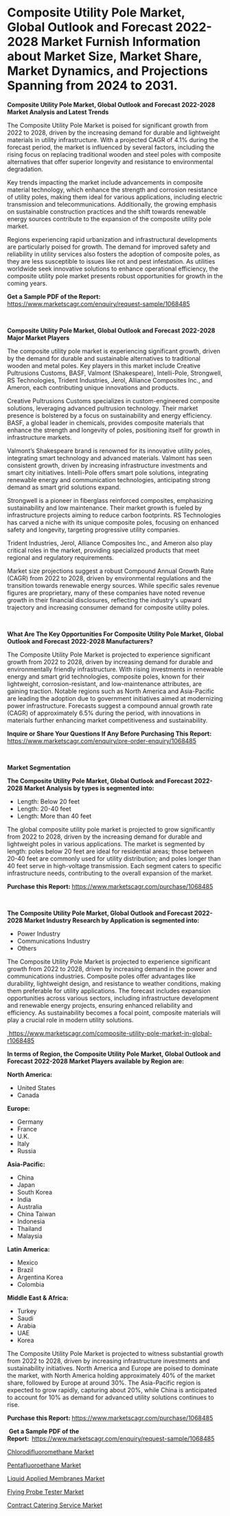 <p><h1>Composite Utility Pole Market, Global Outlook and Forecast 2022-2028 Market Furnish Information about Market Size, Market Share, Market Dynamics, and Projections Spanning from 2024 to 2031.</h1></p><p><strong>Composite Utility Pole Market, Global Outlook and Forecast 2022-2028 Market Analysis and Latest Trends</strong></p>
<p><p>The Composite Utility Pole Market is poised for significant growth from 2022 to 2028, driven by the increasing demand for durable and lightweight materials in utility infrastructure. With a projected CAGR of 4.1% during the forecast period, the market is influenced by several factors, including the rising focus on replacing traditional wooden and steel poles with composite alternatives that offer superior longevity and resistance to environmental degradation.</p><p>Key trends impacting the market include advancements in composite material technology, which enhance the strength and corrosion resistance of utility poles, making them ideal for various applications, including electric transmission and telecommunications. Additionally, the growing emphasis on sustainable construction practices and the shift towards renewable energy sources contribute to the expansion of the composite utility pole market. </p><p>Regions experiencing rapid urbanization and infrastructural developments are particularly poised for growth. The demand for improved safety and reliability in utility services also fosters the adoption of composite poles, as they are less susceptible to issues like rot and pest infestation. As utilities worldwide seek innovative solutions to enhance operational efficiency, the composite utility pole market presents robust opportunities for growth in the coming years.</p></p>
<p><strong>Get a Sample PDF of the Report:&nbsp;</strong> <a href="https://www.marketscagr.com/enquiry/request-sample/1068485">https://www.marketscagr.com/enquiry/request-sample/1068485</a></p>
<p>&nbsp;</p>
<p><strong>Composite Utility Pole Market, Global Outlook and Forecast 2022-2028 Major Market Players</strong></p>
<p><p>The composite utility pole market is experiencing significant growth, driven by the demand for durable and sustainable alternatives to traditional wooden and metal poles. Key players in this market include Creative Pultrusions Customs, BASF, Valmont (Shakespeare), Intelli-Pole, Strongwell, RS Technologies, Trident Industries, Jerol, Alliance Composites Inc., and Ameron, each contributing unique innovations and products.</p><p>Creative Pultrusions Customs specializes in custom-engineered composite solutions, leveraging advanced pultrusion technology. Their market presence is bolstered by a focus on sustainability and energy efficiency. BASF, a global leader in chemicals, provides composite materials that enhance the strength and longevity of poles, positioning itself for growth in infrastructure markets.</p><p>Valmont’s Shakespeare brand is renowned for its innovative utility poles, integrating smart technology and advanced materials. Valmont has seen consistent growth, driven by increasing infrastructure investments and smart city initiatives. Intelli-Pole offers smart pole solutions, integrating renewable energy and communication technologies, anticipating strong demand as smart grid solutions expand.</p><p>Strongwell is a pioneer in fiberglass reinforced composites, emphasizing sustainability and low maintenance. Their market growth is fueled by infrastructure projects aiming to reduce carbon footprints. RS Technologies has carved a niche with its unique composite poles, focusing on enhanced safety and longevity, targeting progressive utility companies.</p><p>Trident Industries, Jerol, Alliance Composites Inc., and Ameron also play critical roles in the market, providing specialized products that meet regional and regulatory requirements.</p><p>Market size projections suggest a robust Compound Annual Growth Rate (CAGR) from 2022 to 2028, driven by environmental regulations and the transition towards renewable energy sources. While specific sales revenue figures are proprietary, many of these companies have noted revenue growth in their financial disclosures, reflecting the industry's upward trajectory and increasing consumer demand for composite utility poles.</p></p>
<p>&nbsp;</p>
<p><strong>What Are The Key Opportunities For Composite Utility Pole Market, Global Outlook and Forecast 2022-2028 Manufacturers?</strong></p>
<p><p>The Composite Utility Pole Market is projected to experience significant growth from 2022 to 2028, driven by increasing demand for durable and environmentally friendly infrastructure. With rising investments in renewable energy and smart grid technologies, composite poles, known for their lightweight, corrosion-resistant, and low-maintenance attributes, are gaining traction. Notable regions such as North America and Asia-Pacific are leading the adoption due to government initiatives aimed at modernizing power infrastructure. Forecasts suggest a compound annual growth rate (CAGR) of approximately 6.5% during the period, with innovations in materials further enhancing market competitiveness and sustainability.</p></p>
<p><strong>Inquire or Share Your Questions If Any Before Purchasing This Report:</strong> <a href="https://www.marketscagr.com/enquiry/pre-order-enquiry/1068485">https://www.marketscagr.com/enquiry/pre-order-enquiry/1068485</a></p>
<p>&nbsp;</p>
<p><strong>Market Segmentation</strong></p>
<p><strong>The Composite Utility Pole Market, Global Outlook and Forecast 2022-2028 Market Analysis by types is segmented into:</strong></p>
<p><ul><li>Length: Below 20 feet</li><li>Length: 20-40 feet</li><li>Length: More than 40 feet</li></ul></p>
<p><p>The global composite utility pole market is projected to grow significantly from 2022 to 2028, driven by the increasing demand for durable and lightweight poles in various applications. The market is segmented by length: poles below 20 feet are ideal for residential areas; those between 20-40 feet are commonly used for utility distribution; and poles longer than 40 feet serve in high-voltage transmission. Each segment caters to specific infrastructure needs, contributing to the overall expansion of the market.</p></p>
<p><strong>Purchase this Report:&nbsp;</strong><a href="https://www.marketscagr.com/purchase/1068485">https://www.marketscagr.com/purchase/1068485</a></p>
<p>&nbsp;</p>
<p><strong>The Composite Utility Pole Market, Global Outlook and Forecast 2022-2028 Market Industry Research by Application is segmented into:</strong></p>
<p><ul><li>Power Industry</li><li>Communications Industry</li><li>Others</li></ul></p>
<p><p>The Composite Utility Pole Market is projected to experience significant growth from 2022 to 2028, driven by increasing demand in the power and communications industries. Composite poles offer advantages like durability, lightweight design, and resistance to weather conditions, making them preferable for utility applications. The forecast includes expansion opportunities across various sectors, including infrastructure development and renewable energy projects, ensuring enhanced reliability and efficiency. As sustainability becomes a focal point, composite materials will play a crucial role in modern utility solutions.</p></p>
<p><a href="https://www.marketscagr.com/composite-utility-pole-market-in-global-r1068485">&nbsp;https://www.marketscagr.com/composite-utility-pole-market-in-global-r1068485</a></p>
<p><strong>In terms of Region, the Composite Utility Pole Market, Global Outlook and Forecast 2022-2028 Market Players available by Region are:</strong></p>
<p>
    <p> <strong> North America: </strong>
        <ul>
            <li>United States</li>
            <li>Canada</li>
        </ul>
        </p> 
    <p> <strong> Europe: </strong>
        <ul>
            <li>Germany</li>
            <li>France</li>
            <li>U.K.</li>
            <li>Italy</li>
            <li>Russia</li>
        </ul>
        </p> 
    <p> <strong> Asia-Pacific: </strong>
        <ul>
            <li>China</li>
            <li>Japan</li>
            <li>South Korea</li>
            <li>India</li>
            <li>Australia</li>
            <li>China Taiwan</li>
            <li>Indonesia</li>
            <li>Thailand</li>
            <li>Malaysia</li>
        </ul>
        </p> 
    <p> <strong> Latin America: </strong>
        <ul>
            <li>Mexico</li>
            <li>Brazil</li>
            <li>Argentina Korea</li>
            <li>Colombia</li>
        </ul>
        </p> 
    <p> <strong> Middle East & Africa: </strong>
        <ul>
            <li>Turkey</li>
            <li>Saudi</li>
            <li>Arabia</li>
            <li>UAE</li>
            <li>Korea</li>
        </ul>
    </p>
    </p>
<p><p>The Composite Utility Pole Market is projected to witness substantial growth from 2022 to 2028, driven by increasing infrastructure investments and sustainability initiatives. North America and Europe are poised to dominate the market, with North America holding approximately 40% of the market share, followed by Europe at around 30%. The Asia-Pacific region is expected to grow rapidly, capturing about 20%, while China is anticipated to account for 10% as demand for advanced utility solutions continues to rise.</p></p>
<p><strong>Purchase this Report: </strong><a href="https://www.marketscagr.com/purchase/1068485">https://www.marketscagr.com/purchase/1068485</a></p>
<p>&nbsp;<strong>Get a Sample PDF of the Report:&nbsp;&nbsp;</strong><a href="https://www.marketscagr.com/enquiry/request-sample/1068485">https://www.marketscagr.com/enquiry/request-sample/1068485</a></p>
<p><strong></strong></p>
<p><p><a href="https://issuu.com/reportprime-2/docs/chlorodifluoromethane-market-size-2_a947521f94d63f">Chlorodifluoromethane Market</a></p><p><a href="https://issuu.com/reportprime-2/docs/pentafluoroethane-market-size-2030._8098d06d269b9f">Pentafluoroethane Market</a></p><p><a href="https://www.linkedin.com/pulse/liquid-applied-membranes-market-growth-segmentation-regional-dc5de?trackingId=78ZKrll8TAKYsH7Bg73r8A%3D%3D">Liquid Applied Membranes Market</a></p><p><a href="https://medium.com/@sarahhopkins94/what-is-flying-probe-tester-market-dce2ef0b0fe2">Flying Probe Tester Market</a></p><p><a href="https://medium.com/@kathleenbaker54/the-contract-catering-service-market-is-experiencing-higher-than-anticipated-demand-compared-to-953ecb49a931">Contract Catering Service Market</a></p></p>
